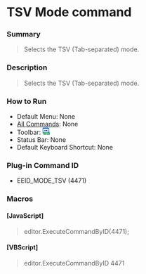 # TSV Mode command

### Summary

> Selects the TSV (Tab-separated) mode.

### Description

> Selects the TSV (Tab-separated) mode.

### How to Run

- Default Menu: None
- [All Commands](../tools/all_commands): None
- Toolbar: ![](../../images/tsv.gif)
- Status Bar: None
- Default Keyboard Shortcut: None

### Plug-in Command ID

- EEID\_MODE\_TSV (4471)

### Macros

#### \[JavaScript\]

> editor.ExecuteCommandByID(4471);

#### \[VBScript\]

> editor.ExecuteCommandByID 4471
